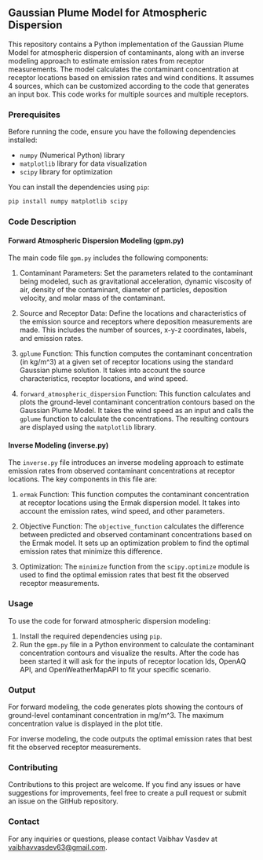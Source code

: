 ## Gaussian Plume Model for Atmospheric Dispersion

This repository contains a Python implementation of the Gaussian Plume Model for atmospheric dispersion of contaminants, along with an inverse modeling approach to estimate emission rates from receptor measurements. The model calculates the contaminant concentration at receptor locations based on emission rates and wind conditions. It assumes 4 sources, which can be customized according to the code that generates an input box. This code works for multiple sources and multiple receptors.

### Prerequisites

Before running the code, ensure you have the following dependencies installed:

- `numpy` (Numerical Python) library
- `matplotlib` library for data visualization
- `scipy` library for optimization

You can install the dependencies using `pip`:

```bash
pip install numpy matplotlib scipy
```

### Code Description

#### Forward Atmospheric Dispersion Modeling (gpm.py)

The main code file `gpm.py` includes the following components:

1. Contaminant Parameters: Set the parameters related to the contaminant being modeled, such as gravitational acceleration, dynamic viscosity of air, density of the contaminant, diameter of particles, deposition velocity, and molar mass of the contaminant.

2. Source and Receptor Data: Define the locations and characteristics of the emission source and receptors where deposition measurements are made. This includes the number of sources, x-y-z coordinates, labels, and emission rates.

3. `gplume` Function: This function computes the contaminant concentration (in kg/m^3) at a given set of receptor locations using the standard Gaussian plume solution. It takes into account the source characteristics, receptor locations, and wind speed.

4. `forward_atmospheric_dispersion` Function: This function calculates and plots the ground-level contaminant concentration contours based on the Gaussian Plume Model. It takes the wind speed as an input and calls the `gplume` function to calculate the concentrations. The resulting contours are displayed using the `matplotlib` library.

#### Inverse Modeling (inverse.py)

The `inverse.py` file introduces an inverse modeling approach to estimate emission rates from observed contaminant concentrations at receptor locations. The key components in this file are:

1. `ermak` Function: This function computes the contaminant concentration at receptor locations using the Ermak dispersion model. It takes into account the emission rates, wind speed, and other parameters.

2. Objective Function: The `objective_function` calculates the difference between predicted and observed contaminant concentrations based on the Ermak model. It sets up an optimization problem to find the optimal emission rates that minimize this difference.

3. Optimization: The `minimize` function from the `scipy.optimize` module is used to find the optimal emission rates that best fit the observed receptor measurements.

### Usage

To use the code for forward atmospheric dispersion modeling:

1. Install the required dependencies using `pip`.
2. Run the `gpm.py` file in a Python environment to calculate the contaminant concentration contours and visualize the results. After the code has been started it will ask for the inputs of receptor location Ids, OpenAQ API, and OpenWeatherMapAPI to fit your specific scenario.

### Output

For forward modeling, the code generates plots showing the contours of ground-level contaminant concentration in mg/m^3. The maximum concentration value is displayed in the plot title.

For inverse modeling, the code outputs the optimal emission rates that best fit the observed receptor measurements.

### Contributing

Contributions to this project are welcome. If you find any issues or have suggestions for improvements, feel free to create a pull request or submit an issue on the GitHub repository.

### Contact

For any inquiries or questions, please contact Vaibhav Vasdev at vaibhavvasdev63@gmail.com.
